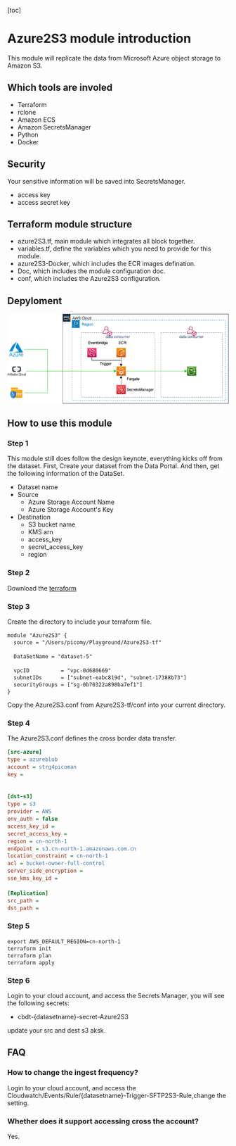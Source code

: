 [toc]

# Azure2S3 module introduction

This module will replicate the data from Microsoft Azure object storage to Amazon S3.

## Which tools are involed
- Terraform
- rclone
- Amazon ECS
- Amazon SecretsManager
- Python
- Docker
  
## Security
Your sensitive information will be saved into SecretsManager. 
- access key
- access secret key

## Terraform module structure
- azure2S3.tf, main module which integrates all block together.
- variables.tf, define the variables which you need to provide for this module.
- azure2S3-Docker, which includes the ECR images defination.
- Doc, which includes the module configuration doc.
- conf, which includes the Azure2S3 configuration.

## Depyloment
![](./img/deployment.png)

## How to use this module

### Step 1

This module still does follow the design keynote, everything kicks off from the dataset. 
First, Create your dataset from the Data Portal.
And then, get the following information of the DataSet.
- Dataset name
- Source
  - Azure Storage Account Name
  - Azure Storage Account's Key
- Destination 
  - S3 bucket name
  - KMS arn
  - access_key
  - secret_access_key
  - region

### Step 2
Download the [terraform](https://www.terraform.io/downloads.html)

### Step 3
Create the directory to include your terraform file.
```hcl
module "Azure2S3" {
  source = "/Users/picomy/Playground/Azure2S3-tf"

  DataSetName = "dataset-5"
  
  vpcID          = "vpc-0d680669"
  subnetIDs      = ["subnet-eabc819d", "subnet-17388b73"]
  securityGroups = ["sg-0b70322a890ba7ef1"]
}
```

Copy the Azure2S3.conf from Azure2S3-tf/conf into your current directory.

### Step 4

The Azure2S3.conf defines the cross border data transfer.
```ini
[src-azure]
type = azureblob
account = strg4picoman
key = 
 

[dst-s3]
type = s3
provider = AWS
env_auth = false
access_key_id =
secret_access_key =
region = cn-north-1
endpoint = s3.cn-north-1.amazonaws.com.cn
location_constraint = cn-north-1
acl = bucket-owner-full-control
server_side_encryption = 
sse_kms_key_id = 

[Replication]
src_path = 
dst_path = 
```

### Step 5 

```shell
export AWS_DEFAULT_REGION=cn-north-1
terraform init
terraform plan
terraform apply
```

### Step 6
Login to your cloud account, and access the Secrets Manager, you will see the following secrets:
- cbdt-{datasetname}-secret-Azure2S3

update your src and dest s3 aksk.


## FAQ

### How to change the ingest frequency?
Login to your cloud account, and access the Cloudwatch/Events/Rule/{datasetname}-Trigger-SFTP2S3-Rule,change the setting.

### Whether does it support accessing cross the account?
Yes.
